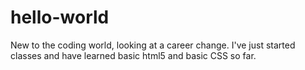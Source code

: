 # hello-world
New to the coding world, looking at a career change. I've just started classes and have learned basic html5 and basic CSS so far. 
